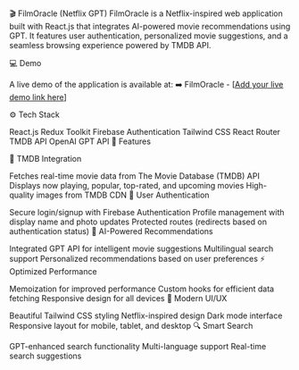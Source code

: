 🎬 FilmOracle (Netflix GPT)
FilmOracle is a Netflix-inspired web application built with React.js that integrates AI-powered movie recommendations using GPT. It features user authentication, personalized movie suggestions, and a seamless browsing experience powered by TMDB API.

💻 Demo

A live demo of the application is available at:
➡️ FilmOracle - [[Add your live demo link here](https://filmoracle.netlify.app)]

⚙️ Tech Stack 

React.js
Redux Toolkit
Firebase Authentication
Tailwind CSS
React Router
TMDB API
OpenAI GPT API
🚀 Features

🎥 TMDB Integration

Fetches real-time movie data from The Movie Database (TMDB) API
Displays now playing, popular, top-rated, and upcoming movies
High-quality images from TMDB CDN
🔐 User Authentication

Secure login/signup with Firebase Authentication
Profile management with display name and photo updates
Protected routes (redirects based on authentication status)
🤖 AI-Powered Recommendations

Integrated GPT API for intelligent movie suggestions
Multilingual search support
Personalized recommendations based on user preferences
⚡ Optimized Performance

Memoization for improved performance
Custom hooks for efficient data fetching
Responsive design for all devices
🎨 Modern UI/UX

Beautiful Tailwind CSS styling
Netflix-inspired design
Dark mode interface
Responsive layout for mobile, tablet, and desktop
🔍 Smart Search

GPT-enhanced search functionality
Multi-language support
Real-time search suggestions
